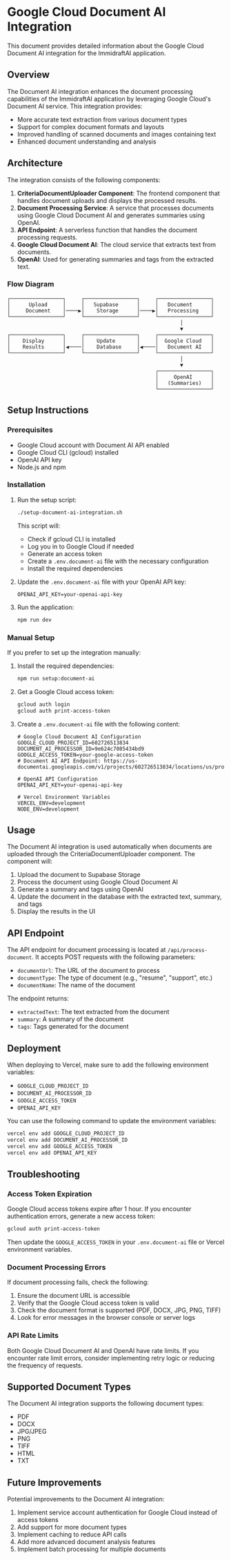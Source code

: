 # Google Cloud Document AI Integration

This document provides detailed information about the Google Cloud Document AI integration for the ImmidraftAI application.

## Overview

The Document AI integration enhances the document processing capabilities of the ImmidraftAI application by leveraging Google Cloud's Document AI service. This integration provides:

- More accurate text extraction from various document types
- Support for complex document formats and layouts
- Improved handling of scanned documents and images containing text
- Enhanced document understanding and analysis

## Architecture

The integration consists of the following components:

1. **CriteriaDocumentUploader Component**: The frontend component that handles document uploads and displays the processed results.
2. **Document Processing Service**: A service that processes documents using Google Cloud Document AI and generates summaries using OpenAI.
3. **API Endpoint**: A serverless function that handles the document processing requests.
4. **Google Cloud Document AI**: The cloud service that extracts text from documents.
5. **OpenAI**: Used for generating summaries and tags from the extracted text.

### Flow Diagram

```
┌─────────────────┐     ┌─────────────────┐     ┌─────────────────┐
│      Upload     │     │   Supabase      │     │   Document      │
│     Document    │────▶│    Storage      │────▶│   Processing    │
└─────────────────┘     └─────────────────┘     └─────────────────┘
                                                        │
                                                        ▼
┌─────────────────┐     ┌─────────────────┐     ┌─────────────────┐
│    Display      │     │    Update       │     │  Google Cloud   │
│    Results      │◀────│    Database     │◀────│   Document AI   │
└─────────────────┘     └─────────────────┘     └─────────────────┘
                                                        │
                                                        ▼
                                                ┌─────────────────┐
                                                │     OpenAI      │
                                                │   (Summaries)   │
                                                └─────────────────┘
```

## Setup Instructions

### Prerequisites

- Google Cloud account with Document AI API enabled
- Google Cloud CLI (gcloud) installed
- OpenAI API key
- Node.js and npm

### Installation

1. Run the setup script:
   ```bash
   ./setup-document-ai-integration.sh
   ```

   This script will:
   - Check if gcloud CLI is installed
   - Log you in to Google Cloud if needed
   - Generate an access token
   - Create a `.env.document-ai` file with the necessary configuration
   - Install the required dependencies

2. Update the `.env.document-ai` file with your OpenAI API key:
   ```
   OPENAI_API_KEY=your-openai-api-key
   ```

3. Run the application:
   ```bash
   npm run dev
   ```

### Manual Setup

If you prefer to set up the integration manually:

1. Install the required dependencies:
   ```bash
   npm run setup:document-ai
   ```

2. Get a Google Cloud access token:
   ```bash
   gcloud auth login
   gcloud auth print-access-token
   ```

3. Create a `.env.document-ai` file with the following content:
   ```
   # Google Cloud Document AI Configuration
   GOOGLE_CLOUD_PROJECT_ID=602726513834
   DOCUMENT_AI_PROCESSOR_ID=9e624c7085434bd9
   GOOGLE_ACCESS_TOKEN=your-google-access-token
   # Document AI API Endpoint: https://us-documentai.googleapis.com/v1/projects/602726513834/locations/us/processors/9e624c7085434bd9:process

   # OpenAI API Configuration
   OPENAI_API_KEY=your-openai-api-key

   # Vercel Environment Variables
   VERCEL_ENV=development
   NODE_ENV=development
   ```

## Usage

The Document AI integration is used automatically when documents are uploaded through the CriteriaDocumentUploader component. The component will:

1. Upload the document to Supabase Storage
2. Process the document using Google Cloud Document AI
3. Generate a summary and tags using OpenAI
4. Update the document in the database with the extracted text, summary, and tags
5. Display the results in the UI

## API Endpoint

The API endpoint for document processing is located at `/api/process-document`. It accepts POST requests with the following parameters:

- `documentUrl`: The URL of the document to process
- `documentType`: The type of document (e.g., "resume", "support", etc.)
- `documentName`: The name of the document

The endpoint returns:

- `extractedText`: The text extracted from the document
- `summary`: A summary of the document
- `tags`: Tags generated for the document

## Deployment

When deploying to Vercel, make sure to add the following environment variables:

- `GOOGLE_CLOUD_PROJECT_ID`
- `DOCUMENT_AI_PROCESSOR_ID`
- `GOOGLE_ACCESS_TOKEN`
- `OPENAI_API_KEY`

You can use the following command to update the environment variables:

```bash
vercel env add GOOGLE_CLOUD_PROJECT_ID
vercel env add DOCUMENT_AI_PROCESSOR_ID
vercel env add GOOGLE_ACCESS_TOKEN
vercel env add OPENAI_API_KEY
```

## Troubleshooting

### Access Token Expiration

Google Cloud access tokens expire after 1 hour. If you encounter authentication errors, generate a new access token:

```bash
gcloud auth print-access-token
```

Then update the `GOOGLE_ACCESS_TOKEN` in your `.env.document-ai` file or Vercel environment variables.

### Document Processing Errors

If document processing fails, check the following:

1. Ensure the document URL is accessible
2. Verify that the Google Cloud access token is valid
3. Check the document format is supported (PDF, DOCX, JPG, PNG, TIFF)
4. Look for error messages in the browser console or server logs

### API Rate Limits

Both Google Cloud Document AI and OpenAI have rate limits. If you encounter rate limit errors, consider implementing retry logic or reducing the frequency of requests.

## Supported Document Types

The Document AI integration supports the following document types:

- PDF
- DOCX
- JPG/JPEG
- PNG
- TIFF
- HTML
- TXT

## Future Improvements

Potential improvements to the Document AI integration:

1. Implement service account authentication for Google Cloud instead of access tokens
2. Add support for more document types
3. Implement caching to reduce API calls
4. Add more advanced document analysis features
5. Implement batch processing for multiple documents
